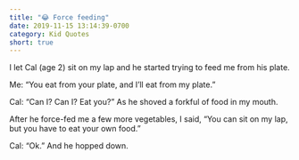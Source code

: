 ```yaml
---
title: "😂 Force feeding"
date: 2019-11-15 13:14:39-0700
category: Kid Quotes
short: true
---
```


I let Cal (age 2) sit on my lap and he started trying to feed me from his plate.

Me: “You eat from your plate, and I’ll eat from my plate.”

Cal: “Can I? Can I? Eat you?” As he shoved a forkful of food in my mouth.

After he force-fed me a few more vegetables, I said, “You can sit on my lap, but you have to eat your own food.”

Cal: “Ok.” And he hopped down.
